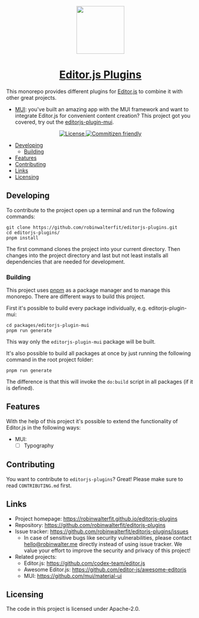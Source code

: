 <p align="center">
    <a href="https://github.com/robinwalterfit/editorjs-plugins">
        <img height="128" src="https://github.com/robinwalterfit/editorjs-plugins/">
        <h1 align="center">Editor.js Plugins</h1>
    </a>
</p>

This monorepo provides different plugins for [Editor.js](https://editorjs.io/)
to combine it with other great projects.

-   [MUI](https://mui.com/): you've built an amazing app with the MUI framework
    and want to integrate Editor.js for convenient content creation? This project
    got you covered, try out the [editorjs-plugin-mui](https://github.com/robinwalterfit/editorjs-plugins/tree/main/packages/editorjs-plugin-mui).

<p align="center">
    <a aria-label="License" href="https://github.com/robinwalterfit/editorjs-plugins/blob/main/LICENSE">
        <img alt="License" src="https://img.shields.io/github/license/robinwalterfit/editorjs-plugins?style=for-the-badge">
    </a>
    <a aria-label="Commitizen friendly" href="http://commitizen.github.io/cz-cli/">
        <img alt="Commitizen friendly" src="https://img.shields.io/badge/commitizen-friendly-brightgreen.svg?style=for-the-badge">
    </a>
</p>

-   [Developing](#developing)
    -   [Building](#building)
-   [Features](#features)
-   [Contributing](#contributing)
-   [Links](#links)
-   [Licensing](#licensing)

## Developing

To contribute to the project open up a terminal and run the following commands:

```shell
git clone https://github.com/robinwalterfit/editorjs-plugins.git
cd editorjs-plugins/
pnpm install
```

The first command clones the project into your current directory. Then changes
into the project directory and last but not least installs all dependencies
that are needed for development.

### Building

This project uses [pnpm](https://pnpm.io/) as a package manager and to manage
this monorepo. There are different ways to build this project.

First it's possible to build every package individually, e.g. editorjs-plugin-mui:

```shell
cd packages/editorjs-plugin-mui
pnpm run generate
```

This way only the `editorjs-plugin-mui` package will be built.

It's also possible to build all packages at once by just running the following
command in the root project folder:

```shell
pnpm run generate
```

The difference is that this will invoke the `do:build` script in all packages
(if it is defined).

## Features

With the help of this project it's possible to extend the functionality of
Editor.js in the following ways:

-   MUI:
    -   [ ] Typography

## Contributing

You want to contribute to `editorjs-plugins`? Great! Please make sure to read
`CONTRIBUTING.md` first.

## Links

-   Project homepage: https://robinwalterfit.github.io/editorjs-plugins
-   Repository: https://github.com/robinwalterfit/editorjs-plugins
-   Issue tracker: https://github.com/robinwalterfit/editorjs-plugins/issues
    -   In case of sensitive bugs like security vulnerabilities, please contact
        hello@robinwalter.me directly instead of using issue tracker. We value your
        effort to improve the security and privacy of this project!
-   Related projects:
    -   Editor.js: https://github.com/codex-team/editor.js
    -   Awesome Editor.js: https://github.com/editor-js/awesome-editorjs
    -   MUI: https://github.com/mui/material-ui

## Licensing

The code in this project is licensed under Apache-2.0.
